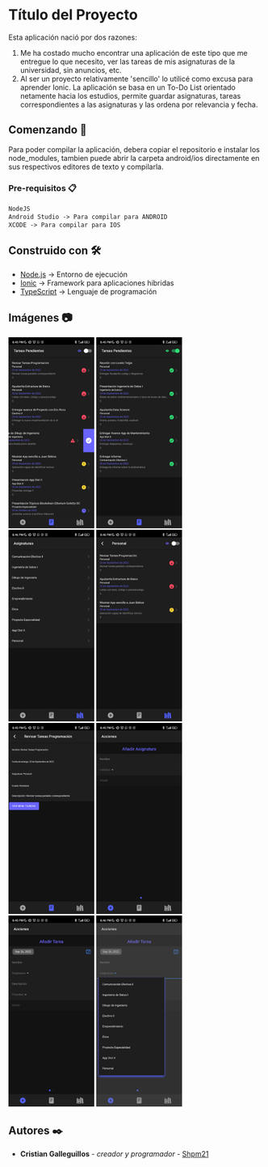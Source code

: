 # Título del Proyecto

Esta aplicación nació por dos razones:

1. Me ha costado mucho encontrar una aplicación de este tipo que me entregue lo que necesito, ver las tareas de mis asignaturas de la universidad, sin anuncios, etc.
2. Al ser un proyecto relativamente 'sencillo' lo utilicé como excusa para aprender Ionic.
   La aplicación se basa en un To-Do List orientado netamente hacia los estudios, permite guardar asignaturas, tareas correspondientes a las asignaturas y las ordena por relevancia y fecha.

## Comenzando 🚀

Para poder compilar la aplicación, debera copiar el repositorio e instalar los node_modules, tambien puede abrir la carpeta android/ios directamente en sus respectivos editores de texto y compilarla.

### Pre-requisitos 📋

```
NodeJS
Android Studio -> Para compilar para ANDROID
XCODE -> Para compilar para IOS
```

## Construido con 🛠️

- [Node.js](https://nodejs.org) -> Entorno de ejecución
- [Ionic](https://ionicframework.com) -> Framework para aplicaciones hibridas
- [TypeScript](https://www.typescriptlang.org) -> Lenguaje de programación

## Imágenes 📷

<img src="resources/img/home.jpg" alt="drawing" width="170"/>
<img src="resources/img/tasksDone.jpg" alt="drawing" width="170"/>
<img src="resources/img/asignatures.jpg" alt="drawing" width="170"/>
<img src="resources/img/TaskAsignatures.jpg" alt="drawing" width="170"/>
<img src="resources/img/taskPage.jpg" alt="drawing" width="170"/>
<img src="resources/img/addCourse.jpg" alt="drawing" width="170"/>
<img src="resources/img/addTask.jpg" alt="drawing" width="170"/>
<img src="resources/img/addTask2.jpg" alt="drawing" width="170"/>

## Autores ✒️

- **Cristian Galleguillos** - _creador y programador_ - [Shpm21](https://github.com/Shpm21)
